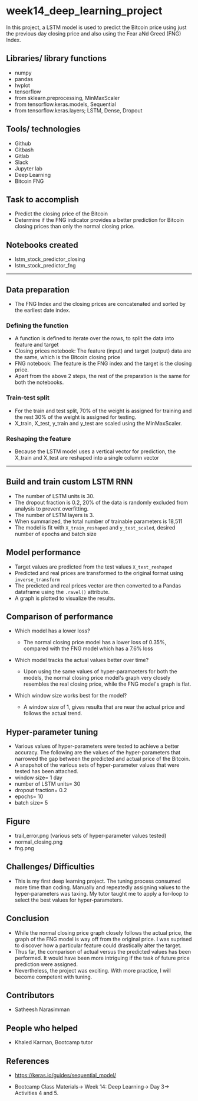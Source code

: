 # week14_deep_learning_project
In this project, a LSTM model is used to predict the Bitcoin price using just the previous day closing price and also using the Fear aNd Greed (FNG) Index.

## Libraries/ library functions
- numpy
- pandas
- hvplot
- tensorflow
- from sklearn.preprocessing, MinMaxScaler
- from tensorflow.keras.models, Sequential
- from tensorflow.keras.layers; LSTM, Dense, Dropout

## Tools/ technologies
- Github
- Gitbash
- Gitlab
- Slack
- Jupyter lab
- Deep Learning
- Bitcoin FNG

## Task to accomplish
- Predict the closing price of the Bitcoin
- Determine if the FNG indicator provides a better prediction for Bitcoin closing prices than only the normal closing price.

## Notebooks created
- lstm_stock_predictor_closing
- lstm_stock_predictor_fng
---
## Data preparation
- The FNG Index and the closing prices are concatenated and sorted by the earliest date index.

### Defining the function
- A function is defined to iterate over the rows, to split the data into feature and target
- Closing prices notebook: The feature (input) and target (output) data are the same, which is the Bitcoin closing price
- FNG notebook: The feature is the FNG index and the target is the closing price.
- Apart from the above 2 steps, the rest of the preparation is the same for both the notebooks.

### Train-test split
- For the train and test split, 70% of the weight is assigned for training and the rest 30% of the weight is assigned for testing.
- X_train, X_test, y_train and y_test are scaled using the MinMaxScaler.

### Reshaping the feature
- Because the LSTM model uses a vertical vector for prediction, the X_train and X_test are reshaped into a single column vector
---
## Build and train custom LSTM RNN
- The number of LSTM units is 30.
- The dropout fraction is 0.2, 20% of the data is randomly excluded from analysis to prevent overfitting.
- The number of LSTM layers is 3.
- When summarized, the total number of trainable parameters is 18,511
- The model is fit with `X_train_reshaped` and `y_test_scaled`, desired number of epochs and batch size

## Model performance
- Target values are predicted from the test values `X_test_reshaped`
- Predicted and real prices are transformed to the original format using `inverse_transform`
- The predicted and real prices vector are then converted to a Pandas dataframe using the `.ravel()` attribute.
- A graph is plotted to visualize the results.

## Comparison of performance
- Which model has a lower loss?
    - The normal closing price model has a lower loss of 0.35%, compared with the FNG model which has a 7.6% loss

- Which model tracks the actual values better over time?
    - Upon using the same values of hyper-paramaeters for both the models, the normal closing price model's graph very closely resembles the real closing price, while the FNG model's graph is flat.

- Which window size works best for the model?
    - A window size of 1, gives results that are near the actual price and follows the actual trend.

## Hyper-parameter tuning
- Various values of hyper-parameters were tested to achieve a better accuracy. The following are the values of the hyper-parameters that narrowed the gap between the predicted and actual price of the Bitcoin.
- A snapshot of the various sets of hyper-parameter values that were tested has been attached.
- window size= 1 day
- number of LSTM units= 30
- dropout fraction= 0.2
- epochs= 10
- batch size= 5

## Figure
- trail_error.png (various sets of hyper-parameter values tested)
- normal_closing.png
- fng.png

## Challenges/ Difficulties
- This is my first deep learning project. The tuning process consumed more time than coding. Manually and repeatedly assigning values to the hyper-parameters was taxing. My tutor taught me to apply a for-loop to select the best values for hyper-parameters.

## Conclusion
- While the normal closing price graph closely follows the actual price, the graph of the FNG model is way off from the original price. I was suprised to discover how a particular feature could drastically alter the target.
- Thus far, the comparison of actual versus the predicted values has been performed. It would have been more intriguing if the task of future price prediction were assigned.
- Nevertheless, the project was exciting. With more practice, I will become competent with tuning.

## Contributors
- Satheesh Narasimman

## People who helped
- Khaled Karman, Bootcamp tutor

## References
- https://keras.io/guides/sequential_model/

- Bootcamp Class Materials-> Week 14: Deep Learning-> Day 3-> Activities 4 and 5.